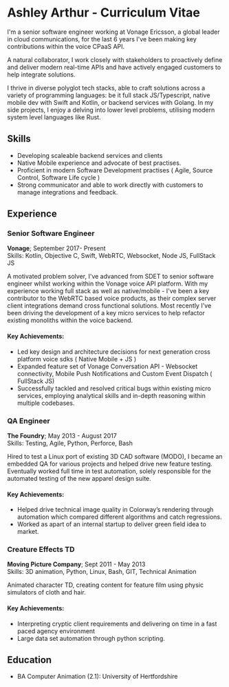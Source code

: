 # Ashley Arthur - Curriculum Vitae

I'm a senior software engineer working at Vonage Ericsson, a global leader in cloud communications, for the last 6 years I've been making key contributions within the voice CPaaS API.

A natural collaborator, I work closely with stakeholders to proactively define and deliver modern real-time APIs and have actively engaged customers to help 
integrate solutions.

I thrive in diverse polyglot tech stacks, able to craft solutions across a variety of programming languages: be it full stack JS/Typescript, native mobile dev with Swift and Kotlin, or backend services with Golang. In my side projects, I enjoy a delving into lower level problems, utilising modern system level languages like Rust.

## Skills 

* Developing scaleable backend services and clients
* Native Mobile experience and advocate of best practises.
* Proficient in modern Software Development practises ( Agile, Source Control, Software Life cycle )
* Strong communicator and able to work directly with customers to manage integrations and feedback.

## Experience 

### Senior Software Engineer 
__Vonage__; September 2017- Present <br> 
<span class=skills_list> Skills: Kotlin, Objective C, Swift, WebRTC, Websocket, Node JS, FullStack JS</span>

A motivated problem solver, I've advanced from SDET to senior software engineer whilst working within the Vonage voice API platform. 
With my experience working full stack as well as native/mobile - I've been a key contributor to the WebRTC based voice products,
as their complex server client integrations demand cross functional solutions. 
Most recently I've been driving the development of a key micro services to help refactor existing monoliths within the voice backend.

#### Key Achievements: 

* Led key design and architecture decisions for next generation cross platform voice sdks ( Native Mobile + JS ) 
* Expanded feature set of Vonage Conversation API - Websocket connectivity, Mobile Push Notifications and Custom Event Dispatch ( FullStack JS)
* Successfully tackled and resolved critical bugs within existing micro services, employing analytical skills and in-depth reasoning within multiple codebases.

### QA Engineer 
__The Foundry__; May 2013 - August 2017 <br> 
<span class=skills_list> Skills: Testing, Agile, Python, Perforce, Bash </span>

Hired to test a Linux port of existing 3D CAD software (MODO), I became an embedded QA for various projects and helped drive new feature testing.
Eventually worked full time in test automation, solely responsible for the automated testing of the new apparel design suite.

#### Key Achievements: 

* Helped drive technical image quality in Colorway’s rendering through automation which compared different algorithms and catch regressions.
* Worked as apart of an internal startup to deliver green field idea to market. 

### Creature Effects TD 
__Moving Picture Company__; Sept 2011 - May 2013 <br>
<span class=skills_list> Skills: 3D animation, Python, Linux, Bash, GIT, Technical Animation </span>

Animated character TD, creating content for feature film using physic simulators of cloth and hair.

#### Key Achievements:

* Interpreting cryptic client requirements and delivering on time in a fast paced agency environment
* Large data set automation through python scripting.

## Education
* BA Computer Animation (2.1): University of Hertfordshire
